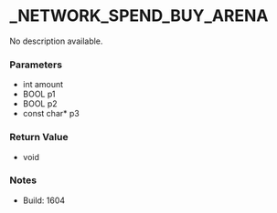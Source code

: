 # _NETWORK_SPEND_BUY_ARENA

No description available.

### Parameters
* int amount
* BOOL p1
* BOOL p2
* const char* p3

### Return Value
* void

### Notes
* Build: 1604

